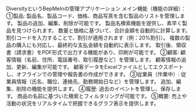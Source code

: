 DiversityというBepMeInの管理アプリケーション
メイン機能（機能の詳細）：
①製品:
製品名、製品コード、価格、商品写真を含む製品のリストを管理します。
製品の追加、編集、削除が可能です。
製品名検索機能を提供し、素早く製品を見つけられます。
数量と価格に基づいて、合計金額を自動的に計算します。
割引コードを入力することで、割引が適用されます（例：20%割引）。
複数の製品の購入にも対応し、最終的な支払金額を自動的に表示します。
取引後、領収書（請求書）をPDF形式で出力する機能があり、印刷が可能です。
②顧客:
顧客情報（名前、住所、電話番号、取引履歴など）を管理します。
顧客情報の追加、更新、編集が可能です。
顧客データをExcelファイルとしてエクスポートし、オフラインでの管理や報告書の作成ができます。
③従業員（作業中）:
従業員情報（氏名、職位、連絡先、勤務開始日など）を管理します。
追加、編集、削除の機能を提供します。
④履歴:
過去のイベントを管理し、保存します。
商品の名前に基づいた検索とフィルタリングが可能です。
⑤概要:
売上や活動の状況をリアルタイムで把握できるグラフ表示を提供します。
